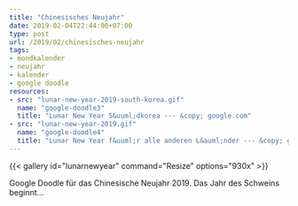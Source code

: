 ```yaml
---
title: "Chinesisches Neujahr"
date: 2019-02-04T22:44:00+07:00
type: post
url: /2019/02/chinesisches-neujahr
tags:
- mondkalender
- neujahr
- kalender
- google doodle
resources:
- src: "lunar-new-year-2019-south-korea.gif"
  name: "google-doodle3"
  title: "Lunar New Year S&uuml;dkorea --- &copy; google.com"
- src: "lunar-new-year-2019.gif"
  name: "google-doodle4"
  title: "Lunar New Year f&uuml;r alle anderen L&auml;nder --- &copy; google.com"
---
```


{{< gallery id="lunarnewyear" command="Resize" options="930x" >}}

Google Doodle f&uuml;r das Chinesische Neujahr 2019. Das Jahr des Schweins beginnt...
